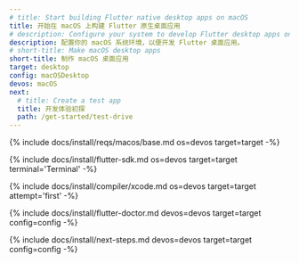 ```yaml
---
# title: Start building Flutter native desktop apps on macOS
title: 开始在 macOS 上构建 Flutter 原生桌面应用
# description: Configure your system to develop Flutter desktop apps on macOS.
description: 配置你的 macOS 系统环境，以便开发 Flutter 桌面应用。
# short-title: Make macOS desktop apps
short-title: 制作 macOS 桌面应用
target: desktop
config: macOSDesktop
devos: macOS
next:
  # title: Create a test app
  title: 开发体验初探
  path: /get-started/test-drive
---
```


{% include docs/install/reqs/macos/base.md os=devos target=target -%}

{% include docs/install/flutter-sdk.md os=devos target=target terminal='Terminal' -%}

{% include docs/install/compiler/xcode.md os=devos target=target attempt='first' -%}

{% include docs/install/flutter-doctor.md devos=devos target=target config=config -%}

{% include docs/install/next-steps.md devos=devos target=target config=config -%}
